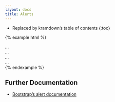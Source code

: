 ```yaml
---
layout: docs
title: Alerts
---
```


* Replaced by kramdown’s table of contents
{:toc}

{% example html %}
<div class="alert alert-success" role="alert">...</div>
<div class="alert alert-info" role="alert">...</div>
<div class="alert alert-warning" role="alert">...</div>
<div class="alert alert-danger" role="alert">...</div>
{% endexample %}

## Further Documentation

* [Bootstrap’s alert documentation](http://getbootstrap.com/components/#alerts)
